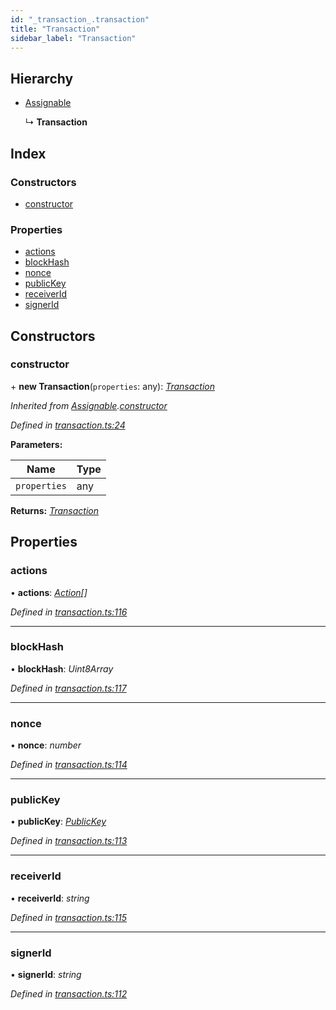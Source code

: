 ```yaml
---
id: "_transaction_.transaction"
title: "Transaction"
sidebar_label: "Transaction"
---
```


## Hierarchy

* [Assignable](_transaction_.assignable.md)

  ↳ **Transaction**

## Index

### Constructors

* [constructor](_transaction_.transaction.md#constructor)

### Properties

* [actions](_transaction_.transaction.md#actions)
* [blockHash](_transaction_.transaction.md#blockhash)
* [nonce](_transaction_.transaction.md#nonce)
* [publicKey](_transaction_.transaction.md#publickey)
* [receiverId](_transaction_.transaction.md#receiverid)
* [signerId](_transaction_.transaction.md#signerid)

## Constructors

###  constructor

\+ **new Transaction**(`properties`: any): *[Transaction](_transaction_.transaction.md)*

*Inherited from [Assignable](_transaction_.assignable.md).[constructor](_transaction_.assignable.md#constructor)*

*Defined in [transaction.ts:24](https://github.com/nearprotocol/nearlib/blob/12d9667/src.ts/transaction.ts#L24)*

**Parameters:**

Name | Type |
------ | ------ |
`properties` | any |

**Returns:** *[Transaction](_transaction_.transaction.md)*

## Properties

###  actions

• **actions**: *[Action](_transaction_.action.md)[]*

*Defined in [transaction.ts:116](https://github.com/nearprotocol/nearlib/blob/12d9667/src.ts/transaction.ts#L116)*

___

###  blockHash

• **blockHash**: *Uint8Array*

*Defined in [transaction.ts:117](https://github.com/nearprotocol/nearlib/blob/12d9667/src.ts/transaction.ts#L117)*

___

###  nonce

• **nonce**: *number*

*Defined in [transaction.ts:114](https://github.com/nearprotocol/nearlib/blob/12d9667/src.ts/transaction.ts#L114)*

___

###  publicKey

• **publicKey**: *[PublicKey](_utils_key_pair_.publickey.md)*

*Defined in [transaction.ts:113](https://github.com/nearprotocol/nearlib/blob/12d9667/src.ts/transaction.ts#L113)*

___

###  receiverId

• **receiverId**: *string*

*Defined in [transaction.ts:115](https://github.com/nearprotocol/nearlib/blob/12d9667/src.ts/transaction.ts#L115)*

___

###  signerId

• **signerId**: *string*

*Defined in [transaction.ts:112](https://github.com/nearprotocol/nearlib/blob/12d9667/src.ts/transaction.ts#L112)*